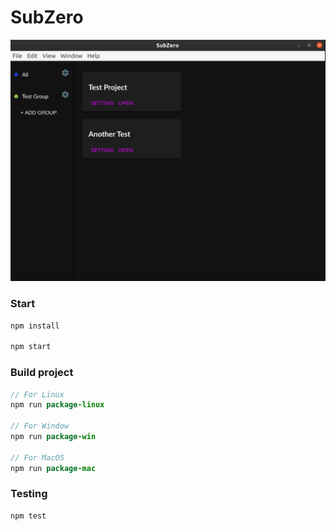 # SubZero

![img](resource/subzero.png)


### Start

```java
npm install

npm start
```

### Build project
  
```java
// For Linux
npm run package-linux

// For Window
npm run package-win

// For MacOS
npm run package-mac
```

### Testing

```
npm test
```